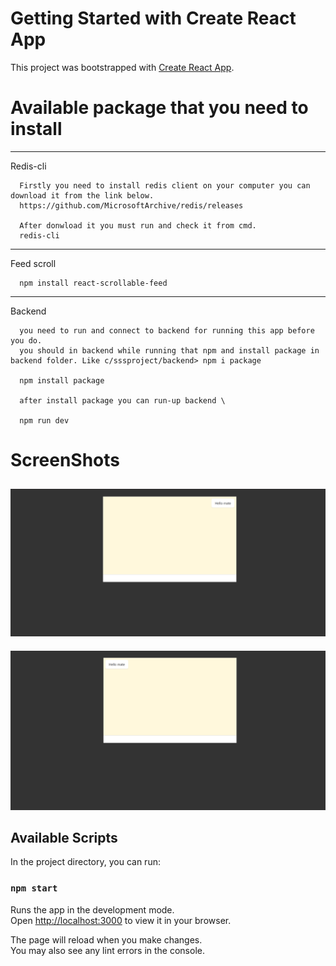 # Getting Started with Create React App

This project was bootstrapped with [Create React App](https://github.com/facebook/create-react-app).

# Available package that you need to install
---
Redis-cli
```
  Firstly you need to install redis client on your computer you can download it from the link below.
  https://github.com/MicrosoftArchive/redis/releases

  After donwload it you must run and check it from cmd.
  redis-cli
```
---
Feed scroll
```
  npm install react-scrollable-feed
```
---
Backend
```
  you need to run and connect to backend for running this app before you do.
  you should in backend while running that npm and install package in backend folder. Like c/sssproject/backend> npm i package

  npm install package

  after install package you can run-up backend \

  npm run dev
```

# ScreenShots

![](assets/chat-app.png)
---
![](assets/chat-app2.png)

## Available Scripts

In the project directory, you can run:

### `npm start`

Runs the app in the development mode.\
Open [http://localhost:3000](http://localhost:3000) to view it in your browser.

The page will reload when you make changes.\
You may also see any lint errors in the console.



